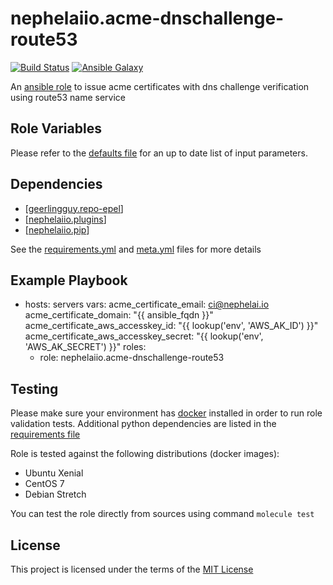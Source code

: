 # nephelaiio.acme-dnschallenge-route53

[![Build Status](https://travis-ci.org/nephelaiio/ansible-role-acme-dnschallenge-route53.svg?branch=master)](https://travis-ci.org/nephelaiio/ansible-role-acme-dnschallenge-route53)
[![Ansible Galaxy](http://img.shields.io/badge/ansible--galaxy-nephelaiio.acme-dnschallenge-route53-blue.svg)](https://galaxy.ansible.com/nephelaiio/acme-dnschallenge-route53/)

An [ansible role](https://galaxy.ansible.com/nephelaiio/acme-dnschallenge-route53) to issue acme certificates with dns challenge verification using route53 name service

## Role Variables

Please refer to the [defaults file](/defaults/main.yml) for an up to date list of input parameters.

## Dependencies

* [[geerlingguy.repo-epel](https://github.com/geerlingguy/ansible-role-repo-epel)]
* [[nephelaiio.plugins](https://github.com/nephelaiio/ansible-role-plugins)]
* [[nephelaiio.pip](https://github.com/nephelaiio/ansible-role-pip)]

See the [requirements.yml](requirements) and [meta.yml](meta) files for more details

## Example Playbook

- hosts: servers
  vars:
    acme_certificate_email: ci@nephelai.io
    acme_certificate_domain: "{{ ansible_fqdn }}"
    acme_certificate_aws_accesskey_id: "{{ lookup('env', 'AWS_AK_ID') }}"
    acme_certificate_aws_accesskey_secret: "{{ lookup('env', 'AWS_AK_SECRET') }}"
  roles:
    - role: nephelaiio.acme-dnschallenge-route53

## Testing

Please make sure your environment has [docker](https://www.docker.com) installed in order to run role validation tests. Additional python dependencies are listed in the [requirements file](/requirements.txt)

Role is tested against the following distributions (docker images):
  * Ubuntu Xenial
  * CentOS 7
  * Debian Stretch

You can test the role directly from sources using command ` molecule test `

## License

This project is licensed under the terms of the [MIT License](/LICENSE)
